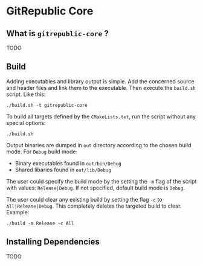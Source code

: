 # GitRepublic Core

## What is `gitrepublic-core` ?

TODO

## Build
Adding executables and library output is simple. Add the concerned source and header files and link them to the executable.
Then execute the `build.sh` script. Like this:

    ./build.sh -t gitrepublic-core

To build all targets defined by the `CMakeLists.txt`, run the script without any special options:

    ./build.sh

Output binaries are dumped in `out` directory according to the chosen build mode. For `Debug` build mode:
* Binary executables found in `out/bin/Debug`
* Shared libaries found in `out/lib/Debug`

The user could specify the build mode by the setting the `-m` flag of the script with values: `Release|Debug`.
If not specified, default build mode is `Debug`.

The user could clear any existing build by setting the flag `-c` to `All|Release|Debug`. This completely deletes the targeted build to clear. Example:

    ./build -m Release -c All

## Installing Dependencies

TODO